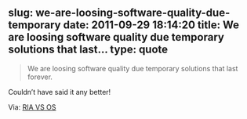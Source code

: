 slug: we-are-loosing-software-quality-due-temporary
date: 2011-09-29 18:14:20
title: We are loosing software quality due temporary solutions that last...
type: quote
---

> We are loosing software quality due temporary solutions that last forever.

Couldn’t have said it any better!

 Via: [RIA VS OS](http://webreflection.blogspot.com/2011/09/ria-vs-os.html)
